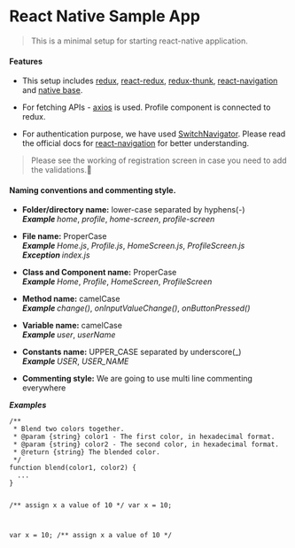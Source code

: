 <h1>
  <a id="React_Native_Sample_App_0"></a>React Native Sample App</h1>
<blockquote>
  <p>This is a minimal setup for starting react-native application.</p>
</blockquote>
<h4>
  <a id="Features_4"></a>Features</h4>
<ul>
  <li>
    <p>This setup includes
      <a href="https://redux.js.org/basics">redux</a>,
      <a href="https://redux.js.org/basics">react-redux</a>,
      <a href="https://github.com/reduxjs/redux-thunk">redux-thunk</a>,
      <a href="https://reactnavigation.org/docs/en/getting-started.html">react-navigation</a> and
      <a href="http://docs.nativebase.io/Components.html#Components">native base</a>.</p>
  </li>
  <li>
    <p>For fetching APIs -
      <a href="https://github.com/axios/axios">axios</a> is used. Profile component is connected to redux.</p>
  </li>
  <li>
    <p>For authentication purpose, we have used
      <a href="https://reactnavigation.org/docs/en/auth-flow.html">SwitchNavigator</a>. Please read the official docs for
      <a href="https://reactnavigation.org/docs/en/getting-started.html">react-navigation</a> for better understanding.</p>
  </li>
</ul>
<blockquote>
  <p>Please see the working of registration screen in case you need to add the validations.</p>
</blockquote>
<h4>
  <a id="Naming_conventions_and_commenting_style_13"></a>Naming conventions and commenting style.</h4>
<ul>
  <li>
    <p>
      <strong>Folder/directory name:</strong> lower-case separated by hyphens(-)
      <br>
      <strong>
        <em>Example</em>
      </strong>
      <em>home</em>,
      <em>profile</em>,
      <em>home-screen</em>,
      <em>profile-screen</em>
    </p>
  </li>
  <li>
    <p>
      <strong>File name:</strong> ProperCase
      <br>
      <strong>
        <em>Example</em>
      </strong>
      <em>Home.js</em>,
      <em>Profile.js</em>,
      <em>HomeScreen.js</em>,
      <em>ProfileScreen.js</em>
      <br>
      <strong>
        <em>Exception</em>
      </strong>
      <em>index.js</em>
    </p>
  </li>
  <li>
    <p>
      <strong>Class and Component name:</strong> ProperCase
      <br>
      <strong>
        <em>Example</em>
      </strong>
      <em>Home</em>,
      <em>Profile</em>,
      <em>HomeScreen</em>,
      <em>ProfileScreen</em>
    </p>
  </li>
  <li>
    <p>
      <strong>Method name:</strong> camelCase
      <br>
      <strong>
        <em>Example</em>
      </strong>
      <em>change()</em>,
      <em>onInputValueChange()</em>,
      <em>onButtonPressed()</em>
    </p>
  </li>
  <li>
    <p>
      <strong>Variable name:</strong> camelCase
      <br>
      <strong>
        <em>Example</em>
      </strong>
      <em>user</em>,
      <em>userName</em>
    </p>
  </li>
  <li>
    <p>
      <strong>Constants name:</strong> UPPER_CASE separated by underscore(_)
      <br>
      <strong>
        <em>Example</em>
      </strong>
      <em>USER</em>,
      <em>USER_NAME</em>
    </p>
  </li>
  <li>
    <p>
      <strong>Commenting style:</strong> We are going to use multi line commenting everywhere</p>
  </li>
</ul>
<p>
  <strong>
    <em>Examples</em>
  </strong>
</p>
<pre><code>/**
 * Blend two colors together.
 * @param {string} color1 - The first color, in hexadecimal format.
 * @param {string} color2 - The second color, in hexadecimal format.
 * @return {string} The blended color.
 */
function blend(color1, color2) { 
  ...
}


/** assign x a value of 10 */
var x = 10;
    
var x = 10; /** assign x a value of 10 */
</code></pre>